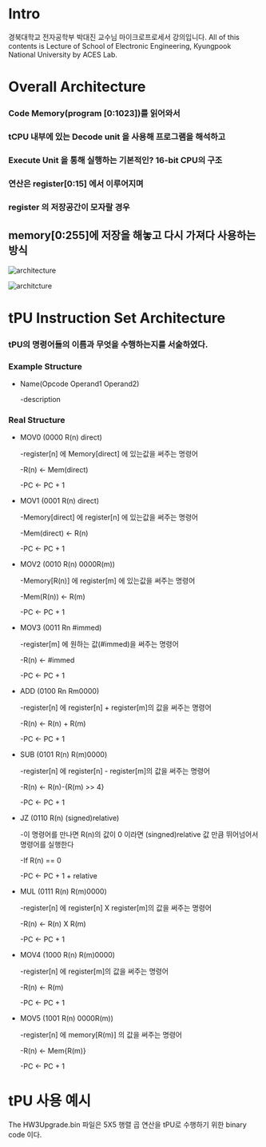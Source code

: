 # Intro
경북대학교 전자공학부 박대진 교수님 마이크로프로세서 강의입니다. 
All of this contents is Lecture of School of Electronic Engineering, Kyungpook National University by ACES Lab. 

# Overall Architecture

### Code Memory(program [0:1023])를 읽어와서 
### tCPU 내부에 있는 Decode unit 을 사용해 프로그램을 해석하고 
### Execute Unit 을 통해 실행하는 기본적인? 16-bit CPU의 구조 
### 연산은 register[0:15] 에서 이루어지며 
### register 의 저장공간이 모자랄 경우 
## memory[0:255]에 저장을 해놓고 다시 가져다 사용하는 방식 

![architecture](https://postfiles.pstatic.net/MjAxOTExMDNfMTY1/MDAxNTcyNzY3ODMzNzc0.5Mz3m21dOhMzQAdHE9PVigBKasavHoi3RNSF9SAptXQg.xi4BIU14P3cpNUg2DvfNizFGUybfiY8bCILdPJontwEg.PNG.qotjdrb6/%EC%BA%A1%EC%B2%98.PNG?type=w773)

![architcture](https://postfiles.pstatic.net/MjAxOTExMDNfMjYx/MDAxNTcyNzY3ODMzODI1.DHLghTodL_Pwb5m13iPBA7wZPFCeNH7sPwIrwyZwspsg.gI83x70YjfD-oUnVLMBAco81O6K5N3fgFiGp8bTb23wg.PNG.qotjdrb6/%EC%BA%A1%EC%B2%981.PNG?type=w773)



# tPU Instruction Set Architecture

### tPU의 명령어들의 이름과 무엇을 수행하는지를 서술하였다.

### Example Structure
- Name(Opcode Operand1 Operand2)

   -description  


### Real Structure

* MOV0 (0000 R(n) direct)


  -register[n] 에 Memory[direct] 에 있는값을 써주는 명령어

  -R(n) <- Mem(direct)
 
  -PC <- PC + 1
  
 
 
* MOV1 (0001 R(n) direct)


  -Memory[direct] 에 register[n] 에 있는값을 써주는 명령어

  -Mem(direct) <- R(n)
 
  -PC <- PC + 1
  

 
 * MOV2 (0010 R(n) 0000R(m))
 
 
   -Memory[R(n)] 에 register[m] 에 있는값을 써주는 명령어
 
   -Mem(R(n)) <- R(m)
 
   -PC <- PC + 1
   

 
 * MOV3 (0011 Rn #immed)
 
 
    -register[m] 에 원하는 값(#immed)을 써주는 명령어
 
    -R(n) <- #immed
 
    -PC <- PC + 1
    

 
 * ADD (0100 Rn Rm0000)
 
 
    -register[n] 에 register[n] + register[m]의 값을 써주는 명령어
 
    -R(n) <- R(n) + R(m)
 
    -PC <- PC + 1
    
 
 * SUB (0101 R(n) R(m)0000)
 
 
    -register[n] 에 register[n] - register[m]의 값을 써주는 명령어
 
    -R(n) <- R(n)-{R(m) >> 4}
 
    -PC <- PC + 1
    
    
 * JZ (0110 R(n) (signed)relative)
 
 
    -이 명령어를 만나면 R(n)의 값이 0 이라면 (singned)relative 값 만큼 뛰어넘어서 명령어를 실행한다
 
    -If R(n) == 0
 
    -PC <- PC + 1 + relative
    
    
 * MUL (0111 R(n) R(m)0000)
 
 
    -register[n] 에 register[n] X register[m]의 값을 써주는 명령어
 
    -R(n) <- R(n) X R(m)
 
    -PC <- PC + 1
    
   
 * MOV4 (1000 R(n) R(m)0000)
 
 
    -register[n] 에 register[m]의 값을 써주는 명령어
 
    -R(n) <- R(m)
 
    -PC <- PC + 1
    
 
 * MOV5 (1001 R(n) 0000R(m))
 
 
    -register[n] 에 memory[R(m)] 의 값을 써주는 명령어
 
    -R(n) <- Mem{R(m)}
 
    -PC <- PC + 1
    
   
    
    
# tPU 사용 예시

The HW3Upgrade.bin 파일은 5X5 행렬 곱 연산을 tPU로 수행하기 위한 binary code 이다.
